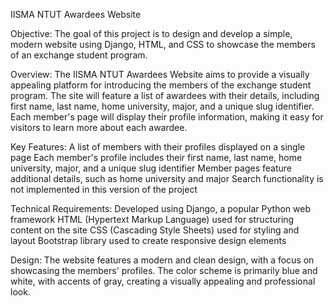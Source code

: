 IISMA NTUT Awardees Website

Objective:
The goal of this project is to design and develop a simple, modern website using Django, HTML, and CSS to showcase the members of an exchange student program.

Overview:
The IISMA NTUT Awardees Website aims to provide a visually appealing platform for introducing the members of the exchange student program. The site will feature a list of awardees with their details, including first name, last name, home university, major, and a unique slug identifier. Each member's page will display their profile information, making it easy for visitors to learn more about each awardee.

Key Features:
A list of members with their profiles displayed on a single page
Each member's profile includes their first name, last name, home university, major, and a unique slug identifier
Member pages feature additional details, such as home university and major
Search functionality is not implemented in this version of the project

Technical Requirements:
Developed using Django, a popular Python web framework
HTML (Hypertext Markup Language) used for structuring content on the site
CSS (Cascading Style Sheets) used for styling and layout
Bootstrap library used to create responsive design elements

Design:
The website features a modern and clean design, with a focus on showcasing the members' profiles. The color scheme is primarily blue and white, with accents of gray, creating a visually appealing and professional look.
